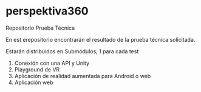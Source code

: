 # perspektiva360
Repositorio Prueba Técnica

En est erepositorio encontrarán el resultado de la prueba técnica solicitada.

Estarán distribuidos en Submódulos, 1 para cada test

1. Conexión con una API y Unity
2. Playground de VR
3. Aplicación de realidad aumentada para Android o web
4. Aplicación web

